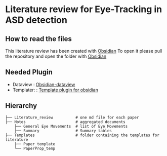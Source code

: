 # Literature review for Eye-Tracking in ASD detection


## How to read the files

This literature review has been created with [Obsidian](https://obsidian.md)
To open it please pull the repository and open the folder with [Obsidian](https://obsidian.md)

## Needed Plugin

- Dataview : [Obsidian-dataview](https://github.com/blacksmithgu/obsidian-dataview)
- Templater: : [Template plugin for obsidian](https://github.com/SilentVoid13/Templater)


## Hierarchy

```
├── Literature_review          # one md file for each paper
├── Notes                      # aggregated documents
    ├── General Eye Movements  # list of Eye Movements
    ├── Summary                # Summary tables
├── Templates                  # folder containing the templates for literature 
    ├── Paper_template
    └── PaperProp_temp

